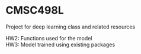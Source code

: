 # CMSC498L
Project for deep learning class and related resources

HW2: Functions used for the model <br>
HW3: Model trained using existing packages
